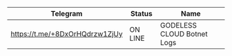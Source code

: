 |Telegram|Status|Name|
| ------ | ------ | ------ |
|https://t.me/+8DxOrHQdrzw1ZjUy|ON LINE| GODELESS CLOUD Botnet Logs|
